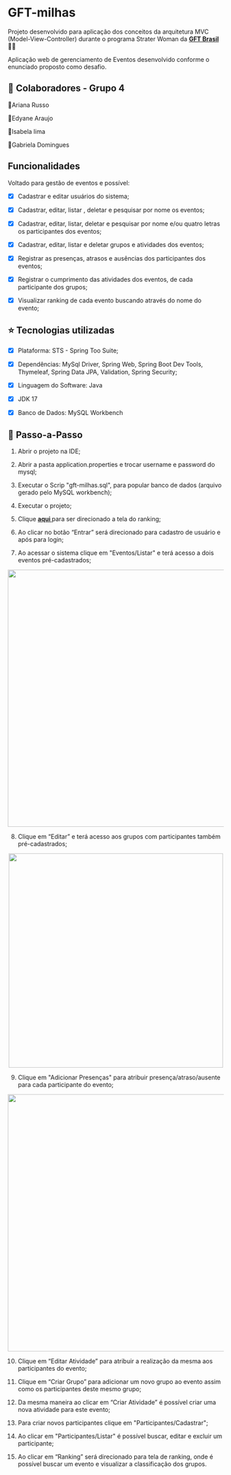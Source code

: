 <h1>
GFT-milhas
</h1>

<p>Projeto desenvolvido para aplicação dos conceitos da arquitetura MVC (Model-View-Controller) durante o programa Strater Woman da 
<strong> <a href="https://www.gft.com/br/pt">GFT Brasil</a></strong> 🧡💛</p>

<p>Aplicação web de gerenciamento de Eventos desenvolvido conforme o enunciado proposto como desafio.</p>

<h2> 🤝 Colaboradores - Grupo 4</h2>

🔹Ariana Russo

🔹Edyane Araujo

🔹Isabela lima

🔹Gabriela Domingues


<h2>Funcionalidades</h2>

<p>Voltado para gestão de eventos e possível: </p>

- [x] Cadastrar e editar usuários do sistema;

- [x] Cadastrar, editar, listar , deletar e pesquisar por nome os eventos;

- [x] Cadastrar, editar, listar, deletar e pesquisar por nome e/ou quatro letras os participantes dos eventos;

- [x] Cadastrar, editar, listar e deletar grupos e atividades dos eventos;

- [x] Registrar as presenças, atrasos e ausências dos participantes dos eventos;

- [x] Registrar o cumprimento das atividades dos eventos, de cada participante dos grupos;

- [x] Visualizar ranking de cada evento buscando através do nome do evento;

<h2> ⭐️ Tecnologias utilizadas </h2>

- [x] Plataforma: STS - Spring Too Suite;

- [x] Dependências: MySql Driver, Spring Web, Spring Boot Dev Tools, Thymeleaf, Spring Data JPA, Validation, Spring Security;

- [x] Linguagem do Software: Java

- [x] JDK 17

- [x] Banco de Dados: MySQL Workbench

<h2> 👣 Passo-a-Passo</h2>

1. Abrir o projeto na IDE;

2. Abrir a pasta application.properties e trocar username e password do mysql;

3. Executar o Scrip "gft-milhas.sql", para popular banco de dados (arquivo gerado pelo MySQL workbench);

4. Executar o projeto;

5. Clique <strong> <a href="http://localhost:8080/ranking"> aqui </a></strong> para ser direcionado a tela do ranking;

6. Ao clicar no botão “Entrar” será direcionado para cadastro de usuário e após para login;

7. Ao acessar o sistema clique em "Eventos/Listar" e terá acesso a dois eventos pré-cadastrados;

<div align="center">
<img src="https://user-images.githubusercontent.com/86799658/199483223-b690497e-0ca6-40f2-bb57-b965f9592d86.png" width="600px"/>
</div>

8. Clique em “Editar” e terá acesso aos grupos com participantes também pré-cadastrados;

<div align="center">
<img src="https://user-images.githubusercontent.com/86799658/199483245-8eeba2a4-0db7-439b-b48d-7d4fbe5cbf1a.png" width="500px"/>
</div>

9. Clique em "Adicionar Presenças" para atribuir presença/atraso/ausente para cada participante do evento;

<div align="center">
<img src="https://user-images.githubusercontent.com/86799658/199483440-d203bb6c-131a-4a57-9d58-11149cf0db1b.png" width="600px"/>
</div>

10. Clique em “Editar Atividade” para atribuir a realização da mesma aos participantes do evento;

11. Clique em “Criar Grupo” para adicionar um novo grupo ao evento assim como os participantes deste mesmo grupo;

12. Da mesma maneira ao clicar em “Criar Atividade” é possível criar uma nova atividade para este evento;

13. Para criar novos participantes clique em "Participantes/Cadastrar";

14. Ao clicar em "Participantes/Listar" é possível buscar, editar e excluir um participante;

15. Ao clicar em “Ranking” será direcionado para tela de ranking, onde é possível buscar um evento e visualizar a classificação dos grupos.




